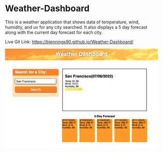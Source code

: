 # Weather-Dashboard

This is a weather application that shows data of temperature, wind, humidity, and uv for any city searched. It also displays a 5 day forecast along with the current day forecast for each city.

Live Git Link: https://bjennings90.github.io/Weather-Dashboard/

![](assets/images/weather_dashboard_screenshot.png)